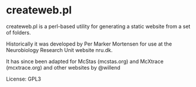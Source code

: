 # createweb.pl

createweb.pl is a perl-based utility for generating a static website
from a set of folders.

Historically it was developed by Per Marker Mortensen for use at the
Neurobiology Research Unit website nru.dk.

It has since been adapted for McStas (mcstas.org) and McXtrace
(mcxtrace.org) and other websites by @willend

License: GPL3

